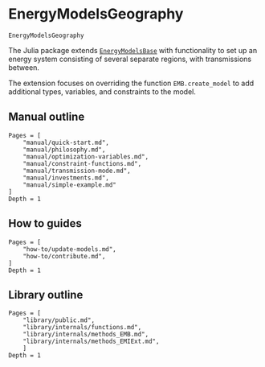 # EnergyModelsGeography

```@docs
EnergyModelsGeography
```

The Julia package extends [`EnergyModelsBase`](https://energymodelsx.github.io/EnergyModelsBase.jl/) with functionality to set up an energy system consisting of several separate regions, with transmissions between.

The extension focuses on overriding the function `EMB.create_model` to add additional types, variables, and constraints to the model.

## Manual outline

```@contents
Pages = [
    "manual/quick-start.md",
    "manual/philosophy.md",
    "manual/optimization-variables.md",
    "manual/constraint-functions.md",
    "manual/transmission-mode.md",
    "manual/investments.md",
    "manual/simple-example.md"
]
Depth = 1
```

## How to guides

```@contents
Pages = [
    "how-to/update-models.md",
    "how-to/contribute.md",
]
Depth = 1
```

## Library outline

```@contents
Pages = [
    "library/public.md",
    "library/internals/functions.md",
    "library/internals/methods_EMB.md",
    "library/internals/methods_EMIExt.md",
    ]
Depth = 1
```
